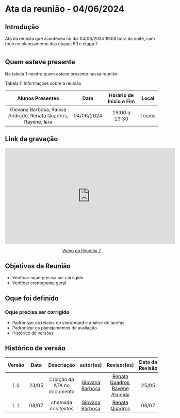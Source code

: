 # Ata da reunião - 04/06/2024

## Introdução
Ata da reunião que aconteceu no dia 04/06/2024 19:00 hora da noite, com foco no planejamento das etapas 6.1 e etapa 7
#

## Quem esteve presente

Na tabela 1 montra quem esteve presente nessa reunião

Tabela 1: Informações sobre a reunião

| Alunos Presentes       | Data | Horário de Inicio e Fim                                 | Local            |
| :--------: | :----: | :--------------------:                    | :---------------: |
|   Giovana Barbosa, Raissa Andrade, Renata Quadros, Rayene, lara | 04/06/2024 | 19:00 a 19:30 | Teams  | 

## Link da gravação

<p style="text-align: center"><iframe width="560" height="315" src="https://www.youtube.com/embed/PqNxb31MQCc " title="YouTube video player" frameborder="0" allow="accelerometer; autoplay; clipboard-write; encrypted-media; gyroscope; picture-in-picture; web-share" referrerpolicy="strict-origin-when-cross-origin" allowfullscreen></iframe></p>
<p style="text-align: center"><a href="https://youtu.be/PqNxb31MQCc " target="blanket">Vídeo da Reunião 7</a></p>

## Objetivos da Reunião

- Verificar oque precisa ser corrigido
- Verificar cronograma geral

## Oque foi definido

### Oque precisa ser corrigido
* Padronizar os relatos do storyboard e analise de tarefas
* Padronizar os planejamentos de avaliação
* Histórico de versões


## Histórico de versão
|                            Versão                             |              Data               |                    Descriação                     | autor(es)           |  Revisor(es)          |Data da Revisão|
| :----------------------------------------------------------: | :-------------------------------: | :-------------------------------------------------: | :-------------------------------: |  :-------------------------------: | :-------------------------------: |
| 1.0 |  23/05  | Criação da ATA no documento |[Giovana Barbosa ](https://github.com/gio221) | [Renata Quadros](https://github.com/Renatinha28), [Rayene Almeida](https://github.com/rayenealmeida) | 25/05|
| 1.1 | 08/07  | chamada nos textos |[Giovana Barbosa ](https://github.com/gio221)| [Renata Quadros](https://github.com/Renatinha28)| 08/07
